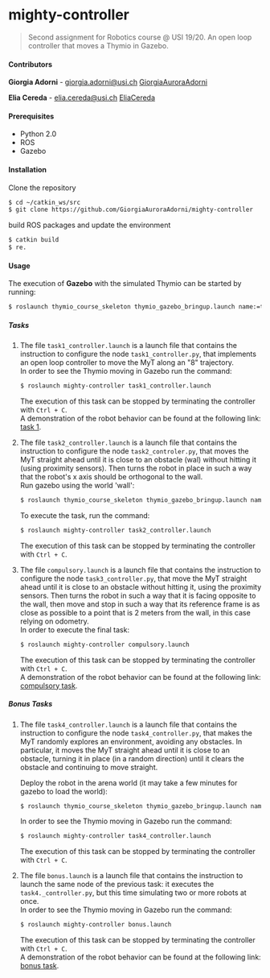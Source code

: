 # mighty-controller
> Second assignment for Robotics course @ USI 19/20. An open loop controller that moves a Thymio in Gazebo.

#### Contributors

**Giorgia Adorni** - giorgia.adorni@usi.ch  [GiorgiaAuroraAdorni](https://github.com/GiorgiaAuroraAdorni)

**Elia Cereda** - elia.cereda@usi.ch  [EliaCereda](https://github.com/EliaCereda)

#### Prerequisites

- Python 2.0 
- ROS
- Gazebo

#### Installation

Clone the repository

```sh
$ cd ~/catkin_ws/src
$ git clone https://github.com/GiorgiaAuroraAdorni/mighty-controller
```

build ROS packages and update the environment

```sh
$ catkin build
$ re.
```

#### Usage

The execution of **Gazebo** with the simulated Thymio can be started by running:

```sh
$ roslaunch thymio_course_skeleton thymio_gazebo_bringup.launch name:=thymio10 world:=empty 
```

##### Tasks

1. The file `task1_controller.launch` is a launch file that contains the instruction to configure the node
   `task1_controller.py`, that implements an open loop controller to move the MyT along an "8" trajectory.  
   In order to see the Thymio moving in Gazebo run the command:

   ```sh
   $ roslaunch mighty-controller task1_controller.launch
   ```

   The execution of this task can be stopped by terminating the controller with `Ctrl + C`.  
   A demonstration of the robot behavior can be found at the following link: [task 1](https://youtu.be/EYP36fpk4nQ).

2. The file `task2_controller.launch` is a launch file that contains the instruction to configure the node `task2_controler.py`, that moves the MyT straight ahead until it is close to an obstacle (wal) without hitting it (using proximity sensors). Then turns the robot in place in such a way that the robot's x axis should be orthogonal to the wall.  
   Run gazebo using the world 'wall':

   ```sh
   $ roslaunch thymio_course_skeleton thymio_gazebo_bringup.launch name:=thymio10 world:=wall 
   ```

   To execute the task, run the command:

   ```sh
   $ roslaunch mighty-controller task2_controller.launch
   ```

   The execution of this task can be stopped by terminating the controller with `Ctrl + C`.

3. The file `compulsory.launch` is a launch file that contains the instruction to configure the node `task3_controller.py`, that move the MyT straight ahead until it is close to an obstacle without hitting it, using the proximity sensors. Then turns the robot in such a way that it is facing opposite to the wall, then move and stop in such a way that its reference frame is as close as possible to a point that is 2 meters from the wall, in this case relying on odometry.  
   In order to execute the final task:

   ```sh
   $ roslaunch mighty-controller compulsory.launch 
   ```

   The execution of this task can be stopped by terminating the controller with `Ctrl + C`.  
   A demonstration of the robot behavior can be found at the following link: [compulsory task](https://youtu.be/feHJWSdJr3k).

##### Bonus Tasks

1. The file `task4_controller.launch` is a launch file that contains the instruction to configure the node `task4_controller.py`, that makes the MyT randomly explores an environment, avoiding any obstacles. In particular, it moves the MyT straight ahead until it is close to an obstacle, turning it in place (in a random direction) until it clears the obstacle and continuing to move straight.  

   Deploy the robot in the arena world (it may take a few minutes for gazebo to load the world):

   ```sh
   $ roslaunch thymio_course_skeleton thymio_gazebo_bringup.launch name:=thymio10 world:=arena 
   ```

   In order to see the Thymio moving in Gazebo run the command:

   ```sh
   $ roslaunch mighty-controller task4_controller.launch
   ```


   The execution of this task can be stopped by terminating the controller with `Ctrl + C`.

2. The file `bonus.launch` is a launch file that contains the instruction to launch the same node of the previous task: it executes the `task4._controller.py`, but this time simulating two or more robots at once.   
   In order to see the Thymio moving in Gazebo run the command:

   ```sh
   $ roslaunch mighty-controller bonus.launch
   ```

   The execution of this task can be stopped by terminating the controller with `Ctrl + C`.  
   A demonstration of the robot behavior can be found at the following link: [bonus task](https://youtu.be/ErVaC6nk9DU).

